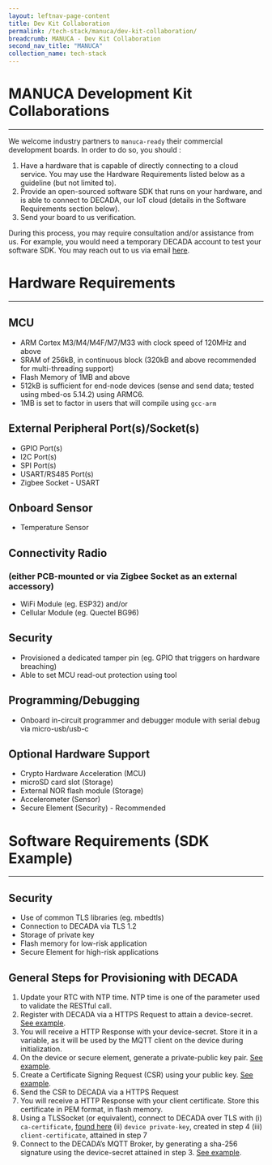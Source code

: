 ```yaml
---
layout: leftnav-page-content
title: Dev Kit Collaboration
permalink: /tech-stack/manuca/dev-kit-collaboration/
breadcrumb: MANUCA - Dev Kit Collaboration
second_nav_title: "MANUCA"
collection_name: tech-stack
---
```


# MANUCA Development Kit Collaborations
---
We welcome industry partners to `manuca-ready` their commercial development boards.
In order to do so, you should :
1. Have a hardware that is capable of directly connecting to a cloud service. You may use the Hardware Requirements listed below as a guideline (but not limited to).
2. Provide an open-sourced software SDK that runs on your hardware, and is able to connect to DECADA, our IoT cloud (details in the Software Requirements section below).
3. Send your board to us verification.
 
During this process, you may require consultation and/or assistance from us. For example, you would need a temporary DECADA account to test your software SDK. You may reach out to us via email [here](https://www.siot.gov.sg/contact-us/).
#
# Hardware Requirements
---
## MCU
- ARM Cortex M3/M4/M4F/M7/M33 with clock speed of 120MHz and above
- SRAM of 256kB, in continuous block (320kB and above recommended for multi-threading support)
- Flash Memory of 1MB and above
- 512kB is sufficient for end-node devices (sense and send data; tested using mbed-os 5.14.2) using ARMC6.
- 1MB is set to factor in users that will compile using `gcc-arm`

## External Peripheral Port(s)/Socket(s)
- GPIO Port(s)
- I2C Port(s)
- SPI Port(s)
- USART/RS485 Port(s)
- Zigbee Socket - USART

## Onboard Sensor
- Temperature Sensor 

## Connectivity Radio 
### (either PCB-mounted or via Zigbee Socket as an external accessory)
- WiFi Module (eg. ESP32) and/or
- Cellular Module (eg. Quectel BG96)

## Security
- Provisioned a dedicated tamper pin (eg. GPIO that triggers on hardware breaching)
- Able to set MCU read-out protection using tool

## Programming/Debugging
- Onboard in-circuit programmer and debugger module with serial debug via micro-usb/usb-c

## Optional Hardware Support
- Crypto Hardware Acceleration (MCU)
- microSD card slot (Storage)
- External NOR flash module (Storage)
- Accelerometer (Sensor)
- Secure Element (Security) - Recommended
  
#
# Software Requirements (SDK Example)
---
## Security
- Use of common TLS libraries (eg. mbedtls)
- Connection to DECADA via TLS 1.2
- Storage of private key
- Flash memory for low-risk application
- Secure Element for high-risk applications

## General Steps for Provisioning with DECADA
1. Update your RTC with NTP time. NTP time is one of the parameter used to validate the RESTful call.
2. Register with DECADA via a HTTPS Request to attain a device-secret. [See example](https://github.com/GovTechSIOT/stack-manuca-os/blob/master/src/DecadaManager/decada_manager.cpp#L124).
3. You will receive a HTTP Response with your device-secret. Store it in a variable, as it will be used by the MQTT client on the device during initialization.
4. On the device or secure element, generate a private-public key pair. [See example](https://github.com/GovTechSIOT/stack-manuca-os/blob/master/src/CryptoEngine/crypto_engine.cpp#L119).
5. Create a Certificate Signing Request (CSR) using your public key. [See example](https://github.com/GovTechSIOT/stack-manuca-os/blob/master/src/CryptoEngine/crypto_engine.cpp#L54).
6. Send the CSR to DECADA via a HTTPS Request
7. You will receive a HTTP Response with your client certificate. Store this certificate in PEM format, in flash memory.
8. Using a TLSSocket (or equivalent), connect to DECADA over TLS with 
(i) `ca-certificate`, [found here](https://github.com/GovTechSIOT/stack-manuca-os/blob/master/src/DecadaManager/decada_manager.cpp#L23)
(ii) `device private-key`, created in step 4
(iii) `client-certificate`, attained in step 7
9. Connect to the DECADA’s MQTT Broker, by generating a sha-256 signature using the device-secret attained in step 3. [See example](https://github.com/GovTechSIOT/stack-manuca-os/blob/master/src/CommunicationFrontEnd/MQTT/communications_mqtt.cpp#L111).
